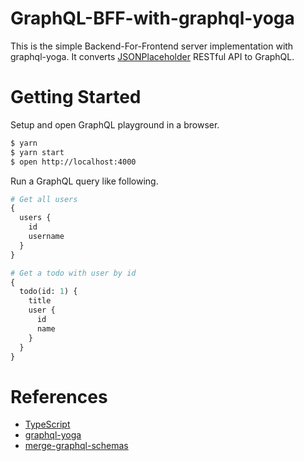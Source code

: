 # GraphQL-BFF-with-graphql-yoga

This is the simple Backend-For-Frontend server implementation with graphql-yoga.
It converts [JSONPlaceholder](https://jsonplaceholder.typicode.com/) RESTful API to GraphQL.

# Getting Started

Setup and open GraphQL playground in a browser.

```sh
$ yarn
$ yarn start
$ open http://localhost:4000
```

Run a GraphQL query like following.

```GraphQL
# Get all users
{
  users {
    id
    username
  }
}
```

```GraphQL
# Get a todo with user by id  
{
  todo(id: 1) {
    title
    user {
      id
      name
    }
  }
}
```

# References

* [TypeScript](https://www.typescriptlang.org/index.html)
* [graphql-yoga](https://github.com/graphcool/graphql-yoga)
* [merge-graphql-schemas](https://github.com/okgrow/merge-graphql-schemas)
